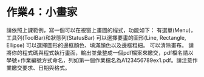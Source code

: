 # 作業4：小畫家

請依照上課範例，寫一個可以在視窗上畫圖的程式，功能如下：
有選單(Menu)，工具列(ToolBar)和狀態列(StatusBar)
可以選擇要畫的圖形(Line, Rectangle, Ellipse)
可以選擇圖形的邊框顏色、填滿顏色以及邊框粗細。
可以清除畫布。
請將你的程式碼與程式執行畫面，輸出並彙整成一個pdf檔案來繳交，pdf檔名請以學號+作業編號方式命名，列如第一個作業檔名為A123456789ex1.pdf。請注意作業繳交要求、日期與格式。
